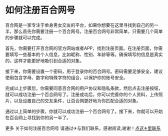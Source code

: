 # 如何注册百合网号

百合网是一家专注于单身男女交友的平台，如果你想要在这里寻找到自己的另一半，那么首先你需要注册一个百合网号。注册百合网号非常简单，只需要几个简单的步骤就可以完成。

首先，你需要打开百合网的官方网站或者APP，找到注册页面。在注册页面，你需要填写一些基本的个人信息，比如昵称、性别、年龄等等。确保填写的信息是真实的，这样才能更好地吸引到合适的对象。

接下来，你需要设置一个密码，用于登录你的百合网号。密码需要足够安全，建议使用包含字母、数字和特殊字符的组合，以保护你的账号安全。

完成以上步骤后，你需要同意百合网的用户协议和隐私条款，然后点击注册按钮，就可以成功注册一个百合网号了。注册成功后，你可以完善你的个人资料，上传照片，以及设置自己的交友条件，让百合网更好地为你匹配合适的对象。

通过以上简单的步骤，你就可以成功注册一个百合网号了。接下来，你就可以开始在百合网上寻找到你的另一半了。

更多 关于如何注册百合网号 请通过✈与我们联系，感谢阅读,谢谢！[点这✈里联系](https://1.k02.cc)